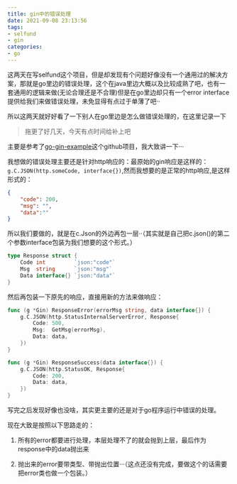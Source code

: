 ```yaml
---
title: gin中的错误处理
date: 2021-09-08 23:13:56
tags:
- selfund
- gin
categories:
- go
---
```


这两天在写selfund这个项目，但是却发现有个问题好像没有一个通用过的解决方案，那就是go里边的错误处理，这个在java里边大概以及比较成熟了吧，也有一套通用的逻辑来做(无论合理还是不合理)但是在go里边却只有一个error interface提供给我们来做错误处理，未免显得有点过于单薄了吧··

所以这两天就好好看了一下别人在go里边是怎么做错误处理的，在这里记录一下

<!--more-->

> 拖更了好几天，今天有点时间给补上吧

主要是参考了[go-gin-example]()这个github项目，我大致讲一下···

我想做的错误处理主要还是针对http响应的：最原始的gin响应是这样的：`g.C.JSON(http.someCode, interface{})`,然而我想要的是正常的http响应,是这样形式的：

```json
{
    "code": 200,
    "msg": "",
    "data":""
}
```
所以我们要做的，就是在c.Json的外边再包一层··（其实就是自己把c.json()的第二个参数interface包装为我们想要的这个形式。）

```go
type Response struct {
	Code int         `json:"code"`
	Msg  string      `json:"msg"`
	Data interface{} `json:"data"`
}
```
然后再包装一下原先的响应，直接用新的方法来做响应：

```go
func (g *Gin) ResponseError(errorMsg string, data interface{}) {
	g.C.JSON(http.StatusInternalServerError, Response{
		Code: 500,
		Msg:  GetMsg(errorMsg),
		Data: data,
	})
}

func (g *Gin) ResponseSuccess(data interface{}) {
	g.C.JSON(http.StatusOK, Response{
		Code: 200,
		Data: data,
	})
}
```

写完之后发现好像也没啥，其实更主要的还是对于go程序运行中错误的处理。

现在大致是按照以下思路走的：

1. 所有的error都要进行处理，本层处理不了的就会抛到上层，最后作为response中的data抛出来

2. 抛出来的error要带类型、带抛出位置···（这点还没有完成，要做这个的话需要把error类也做一个包装。）